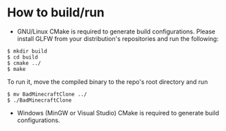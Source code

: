 # How to build/run
- GNU/Linux
CMake is required to generate build configurations.
Please install GLFW from your distribution's repositories and run the following:
```
$ mkdir build
$ cd build
$ cmake ../
$ make
```
To run it, move the compiled binary to the repo's root directory and run
```
$ mv BadMinecraftClone ../
$ ./BadMinecraftClone
```

- Windows (MinGW or Visual Studio)
CMake is required to generate build configurations.
